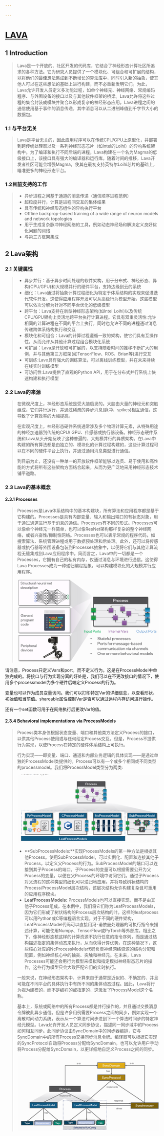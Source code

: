 ```yaml
---

---
```


# [**LAVA**](https://lava-nc.org/)



## 1 Introduction

> Lava是一个开放的、社区开发的代码库，它结合了神经形态计算社区所追求的各种方法。它为研究人员提供了一个模块化、可组合和可扩展的结构，以将他们的最佳想法集成到不断增长的算法库中，同时引入新的抽象，使其他人可以在这些想法的基础上进行构建，而不必重新发明它们。为此，Lava允许开发人员定义多功能过程，如单个神经元、神经网络、常规编码程序、与外围设备的接口以及与其他软件框架的桥梁。Lava允许将这些过程的集合封装成模块并聚合以形成复杂的神经形态应用。Lava进程之间的通信使用基于事件的消息传递，其中消息可以从二进制峰值到千字节大小的数据包。

[^1]: 读了这里感觉我们可以将GNN的算子集成到该算法库中，具体是否可行再往后看看

### 1.1 与平台无关

> Lava是平台无关的，因此应用程序可以在传统CPU/GPU上原型化，并部署到跨传统处理器以及一系列神经形态芯片（如Intel的Loihi）的异构系统架构中。为了编译和执行不同后端的进程，Lava构建在一个名为Magma的低级接口上，该接口具有强大的编译器和运行库。随着时间的推移，Lava开发者社区可能会增强Magma，使其在最初支持英特尔Loihi芯片的基础上，瞄准更多的神经形态平台。

[^2]: Magma接口，是为了适应不同的硬件(backends)。现在已经支持的就是CPU、GPU、Loihi。不知道现在是否enhance到更多的神经形态处理器。现在可以买到的神经形态处理器都是PCIe接口的，USB这种轻量级的接口并没有查到。

### 1.2目前支持的工作

> - 异步进程之间基于通道的消息传递（通信顺序进程范例）
> - 超粒度并行，计算是进程间交互的集体结果
> - 具有传统和神经形态组件的异构执行平台
> - Offline backprop-based training of a wide range of neuron models and network topologies
> - 用于生成复杂脉冲神经网络的工具，例如动态神经场和解决定义良好优化问题的网络
> - 与第三方框架集成

[^3]: 没啥用，还得接着看。提供了一个简单的python接口，底层是C/C++/CUDA代码

## 2 Lava架构

### 2.1 关键属性

> - 异步并行：基于异步时间处理的软件架构，用于分布式、神经形态、异构(CPU/GPU)和大规模并行的硬件平台，支持边缘到云的系统
> - 细化：Lava通过将抽象计算过程细化为特定于体系结构的实现来促进迭代软件开发。这使得应用程序开发可以从高级行为模型开始，这些模型可以依次分解为针对不同平台优化的低级模型
> - 跨平台：Lava支持在新型神经形态架构(如Intel Loihi)以及传统CPU/GPU架构上灵活地跨平台执行计算进程。它具有双重灵活性:允许相同的计算进程在不同的平台上执行，同时也允许不同的进程通过消息传递跨体系结构执行和交互
> - 模块化和可组合：Lava的计算过程遵循一致的架构，使它们具有互操作性，从而允许从其他计算过程组合模块化系统
> - 可扩展：Lava是开放和可扩展的，以支持随着时间的推移不断扩大的用例，并与其他第三方框架(如TensorFlow、ROS、Brian等)进行交互
> - 可训练:Lave具有强大的训练算法，可以离线训练模型，并在未来持续在线实时训练模型
> - 可访问性:Lava提供了直观的Python API，用于在分布式并行系统上快速构建和执行模型

### 2.2 Lava的来源

> 在微观尺度上，神经形态系统是受大脑启发的。大脑由大量的神经元和突触组成，它们并行运行，并通过稀疏的异步消息(脉冲，spikes)相互通信，这导致了计算效率的大幅提高。
>
> 在宏观尺度上，神经形态硬件系统通常涉及多个物理计算元素，从特殊用途的神经加速器到传统的CPU/ GPU、传感器或执行器设备。神经形态硬件系统和Lava从头开始反映了这种普遍的、大规模并行的异质架构。在Lava中构建的所有算法都是由独立的、模块化的计算过程构建的，这些计算过程可以在不同的硬件平台上执行，并通过通用消息类型进行通信。
>
> 到目前为止，还没有一种单一的开放软件框架能够以连贯、易于使用和高性能的方式将所有这些架构方面结合起来，从而为更广泛地采用神经形态技术铺平道路。

### 2.3 Lava的基本概念

#### 2.3.1 Processes

> Processes是Lava体系结构中的基本构建块，所有算法和应用程序都是基于它构建的。Processes是具有内部变量、输入和输出端口的有状态对象，用于通过通道进行基于消息的通信。Processes有不同的形式。Processes可以像单个神经元一样简单，也可以像ResNet架构那样复杂的整个神经网络，或者兴奋性/抑制性网络。Processes也可以表示常规的程序代码，如搜索算法、系统管理进程或用于数据预处理和后处理。此外，还可以将传感器或执行器等外围设备包装到Processes抽象中，以便将它们与其他计算流程无缝集成到Lava应用程序中。简而言之，Lava中的一切都是一个Processes，它拥有自己的私有内存，仅通过消息与环境进行通信。这使得Lava Processes成为一种递归编程抽象，可以构建模块化的大规模并行应用程序。
>
> <img src="./image/image-20230106150919111-1673063733116-4-1693814064560-4.png" alt="image-20230106150919111" style="zoom:50%;" />

请注意，Process只定义Vars和port，而不定义行为。这是在ProcessModel中单独完成的。将接口与行为实现分离的好处是，我们可以在不更改接口的情况下，使用多个processmodel为多个硬件后端定义Process的行为。

变量也可以作为成员变量访问。我们可以打印特定Var的详细信息，以查看形状、初始值和当前值。shareable属性控制Var是否可以通过远程内存访问进行操作。

还有一个set函数可用于在网络执行后更改Var的值。

#### 2.3.4 Behavioral implementations via ProcessModels

> Process类本身仅根据状态变量、端口和其他类方法定义Process的接口，以供其他Process使用或与任何给定Process交互。但是，Process不提供行为实现，以使Process在特定的硬件体系结构上可执行。
>
> 行为实现——即变量、端口、通道和内部业务逻辑的具体实现——是通过单独的ProcessModel类提供的。Process可以有一个或多个相同或不同类型的processmodel。我们将ProcessModel类型分为两类:
>
> <img src="./image/image-20230107104935545-1673063733116-5-1693814064560-5.png" alt="image-20230107104935545" style="zoom:50%;" />
>
> - **SubProcessModels:**实现ProcessModels的第一种方法是根据其他Process。使用SubProcessModel，可以实例化、配置和连接其他子Process，以定义父Process的行为。SubProcessModel的端口可以连接到其子Process的端口，子Process的变量可以根据需要公开为父Process的变量，以便在父Process的环境中访问它们。通过子Process对父流程的这种类型的细化可以递归地应用，并将导致树状结构的Process/ProcessModel层次结构，该层次结构允许构建复杂且可重用的应用程序模块。
> - **LeafProcessModels:** ProcessModels也可以直接实现，而不是由其他子Process组成。在本例中，我们将它们称为LeafProcessModels，因为它们形成了树状结构的Process层次结构的叶。这样的leafprocess可以用Python或C等编程语言实现。对于不同的硬件架构，LeafProcessModel代码可以直接用冯-诺依曼处理器的可执行指令来描述计算，可能使用Numpy、TensorFlow或PyTorch等外部库。相比之下，像神经形态核这样的计算资源不执行任意的指令序列，而是通过结构描述指定的集体动态来执行，从而获得计算优势。在这种情况下，这些核心对应的NcProcessModels代码负责神经网络资源的结构分配和配置，例如神经核心中的轴突、突触和神经元。在未来，Lava Processes可能还会用行为模型来模拟和指定模拟神经形态芯片的操作，这些行为模型只会大致匹配它们的实时执行。
>
> 一般来说，在神经形态架构中，计算来自于通常是近似的、不确定的、并且可能在不同平台的具体执行中有所不同的集体动态过程。因此，Lava将行为视为建模的，而不是编程的或指定的，这激发了ProcessModel这个名称。
>
> 基本上，系统或网络中的所有Process都是并行操作的，并且通过交换消息令牌彼此异步通信。但是许多用例需要Process之间的同步，例如实现一个离散时间动力系统，表示从一个算法时间步进到下一个算法时间步的特定神经元模型。Lava允许开发人员定义同步协议，描述同一同步域中的Process如何相互同步。此同步协议由SyncDomain中的同步器编排，它与SyncDomain中的所有Process交换同步消息令牌。编译器可以根据它实现的SyncProtocol自动将Process分配给SyncDomain，也可以允许用户手动将Process分配给SyncDomain，以更详细地自定义Process之间的同步。
>
> <img src="./image/image-20230107115406949-1693814064560-6.png" alt="image-20230107115406949" style="zoom:50%;" />
>
> 

